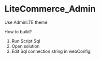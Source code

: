 # LiteCommerce_Admin
Use AdminLTE theme

How to build?
1. Run Script Sql
2. Open solution
3. Edit Sql connection string in webConfig
